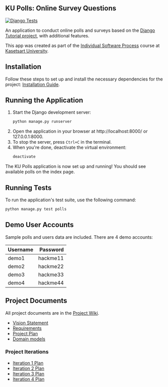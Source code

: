 ## KU Polls: Online Survey Questions 
[![Django Tests](https://github.com/Phantawat/ku-polls/actions/workflows/django.yml/badge.svg)](https://github.com/Phantawat/ku-polls/actions/workflows/django.yml)


An application to conduct online polls and surveys based
on the [Django Tutorial project](https://docs.djangoproject.com/en/5.1/intro/tutorial01/), with
additional features.

This app was created as part of the [Individual Software Process](
https://cpske.github.io/ISP) course at [Kasetsart University](https://www.ku.ac.th).

## Installation

Follow these steps to set up and install the necessary dependencies for the project:
[Installation Guide](./Installation.md).

## Running the Application

1. Start the Django development server:
   ```bash
   python manage.py runserver
   ```
2. Open the application in your browser at http://localhost:8000/ or 127.0.0.1:8000.
3. To stop the server, press `Ctrl+C` in the terminal.
4. When you're done, deactivate the virtual environment:
   ```bash
   deactivate
   ```
The KU Polls application is now set up and running! You should see available polls on the index page.

## Running Tests
To run the application's test suite, use the following command:

```bash
python manage.py test polls
```


## Demo User Accounts

Sample polls and users data are included. There are 4 demo accounts:

| Username | Password |
|:---------|---------:|
| demo1    | hackme11 |
| demo2    | hackme22 |
| demo3    | hackme33 |
| demo4    | hackme44 |


## Project Documents

All project documents are in the [Project Wiki](../../wiki).

- [Vision Statement](../../wiki/Vision-and-Scope)
- [Requirements](../../wiki/Requirements)
- [Project Plan](../../wiki/Project-Plan)
- [Domain models](../../wiki/Domain-model)

### Project Iterations
- [Iteration 1 Plan](../../wiki/Iteration-1-Plan)
- [Iteration 2 Plan](../../wiki/Iteration-2-Plan)
- [Iteration 3 Plan](../../wiki/Iteration-3-Plan)
- [Iteration 4 Plan](../../wiki/Iteration-4-Plan)
